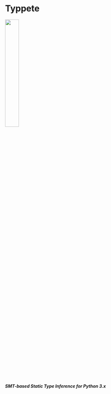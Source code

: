 # Typpete


<p align="left">
  <img src ="https://raw.githubusercontent.com/caterinaurban/Typpete/master/typpete.png" width="30%"/>
</p>

##### **SMT-based Static Type Inference for Python 3.x**
